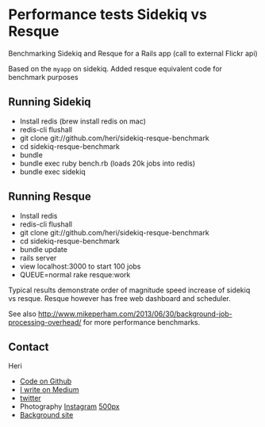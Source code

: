 # Performance tests Sidekiq vs Resque

Benchmarking Sidekiq and Resque for a Rails app (call to external Flickr api)

Based on the `myapp` on sidekiq. Added resque equivalent code for benchmark purposes

## Running Sidekiq

* Install redis (brew install redis on mac)
* redis-cli flushall
* git clone git://github.com/heri/sidekiq-resque-benchmark
* cd sidekiq-resque-benchmark
* bundle
* bundle exec ruby bench.rb (loads 20k jobs into redis)
* bundle exec sidekiq


## Running Resque

* Install redis
* redis-cli flushall
* git clone git://github.com/heri/sidekiq-resque-benchmark
* cd sidekiq-resque-benchmark
* bundle update
* rails server
* view localhost:3000 to start 100 jobs
* QUEUE=normal rake resque:work

Typical results demonstrate order of magnitude speed increase of sidekiq vs resque. Resque however has free web dashboard and scheduler.

See also http://www.mikeperham.com/2013/06/30/background-job-processing-overhead/ for more performance benchmarks.

## Contact

Heri

* [Code on Github](http://github.com/heri)
* [I write on Medium](http://medium.com/@heri)
* [twitter](http://twitter.com/heri)
* Photography [Instagram](https://instagram.com/heri_rakotomalala/) [500px](https://500px.com/heri)
* [Background site](http://madmedia.ca)
